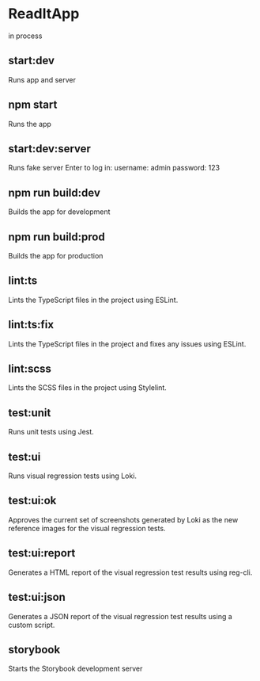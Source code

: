 # ReadItApp
in process

## start:dev
Runs app and server

## npm start
Runs the app

## start:dev:server
Runs fake server
Enter to log in:
username: admin
password: 123

## npm run build:dev
Builds the app for development

## npm run build:prod
Builds the app for production

## lint:ts
Lints the TypeScript files in the project using ESLint.

## lint:ts:fix
Lints the TypeScript files in the project and fixes any issues using ESLint.

## lint:scss
Lints the SCSS files in the project using Stylelint.

## test:unit
Runs unit tests using Jest.

## test:ui
Runs visual regression tests using Loki.

## test:ui:ok
Approves the current set of screenshots generated by Loki as the new reference images for the visual regression tests.

## test:ui:report
Generates a HTML report of the visual regression test results using reg-cli.

## test:ui:json
Generates a JSON report of the visual regression test results using a custom script.

## storybook
Starts the Storybook development server
